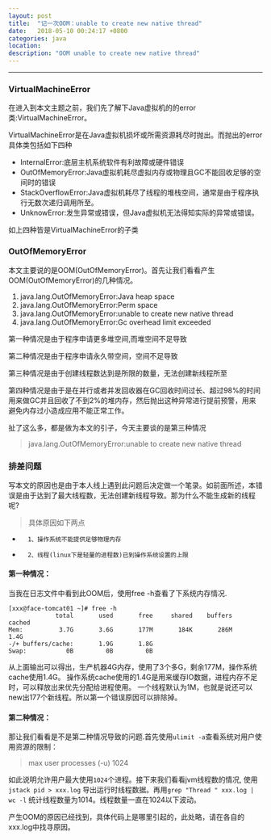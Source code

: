 ```yaml
---
layout: post
title:  "记一次OOM：unable to create new native thread"
date:   2018-05-10 00:24:17 +0800
categories: java
location: 
description: "OOM unable to create new native thread"
---
```

---

### VirtualMachineError
在进入到本文主题之前，我们先了解下Java虚拟机的的error类:VirtualMachineError。

VirtualMachineError是在Java虚拟机损坏或所需资源耗尽时抛出。而抛出的error具体类包括如下四种
>
- InternalError:底层主机系统软件有利故障或硬件错误
- OutOfMemoryError:Java虚拟机耗尽虚拟内存或物理且GC不能回收足够的空间时的错误
- StackOverflowError:Java虚拟机耗尽了线程的堆栈空间，通常是由于程序执行无数次递归调用所至。
- UnknowError:发生异常或错误，但Java虚拟机无法得知实际的异常或错误。

如上四种皆是VirtualMachineError的子类

### OutOfMemoryError
本文主要说的是OOM(OutOfMemoryError)。首先让我们看看产生OOM(OutOfMemoryError)的几种情况。
>
1. java.lang.OutOfMemoryError:Java heap space
2. java.lang.OutOfMemoryError:Perm space
3. java.lang.OutOfMemoryError:unable to create new native thread
4. java.lang.OutOfMemoryError:Gc overhead limit exceeded

第一种情况是由于程序申请更多堆空间,而堆空间不足导致

第二种情况是由于程序申请永久带空间，空间不足导致

第三种情况是由于创建线程数达到是所限的数量，无法创建新线程所至

第四种情况是由于是在并行或者并发回收器在GC回收时间过长、超过98%的时间用来做GC并且回收了不到2%的堆内存，然后抛出这种异常进行提前预警，用来避免内存过小造成应用不能正常工作。

扯了这么多，都是做为本文的引子，今天主要谈的是第三种情况
> java.lang.OutOfMemoryError:unable to create new native thread

### 排差问题
写本文的原因也是由于本人线上遇到此问题后决定做一个笔录。如前面所述，本错误是由于达到了最大线程数，无法创建新线程导致。那为什么不能生成新的线程呢?
>    具体原因如下两点
-	    1、操作系统不能提供足够物理内存
-		2、线程(linux下是轻量的进程数)已到操作系统设置的上限
		
#### 第一种情况：
当我在日志文件中看到此OOM后，使用free -h查看了下系统内存情况.
```
[xxx@face-tomcat01 ~]# free -h
             total       used       free     shared    buffers     cached
Mem:          3.7G       3.6G       177M       184K       286M       1.4G
-/+ buffers/cache:       1.9G       1.8G
Swap:           0B         0B         0B
```
从上面输出可以得出，生产机器4G内存，使用了3个多G，剩余177M，操作系统cache使用1.4G。	操作系统cache使用的1.4G是用来缓存IO数据，进程内存不足时，可以释放出来优先分配给进程使用。
一个线程默认为1M，也就是说还可以new出177个新线程。所以第一个错误原因可以排除掉。

#### 第二种情况：
那让我们看看是不是第二种情况导致的问题.首先使用```ulimit -a```查看系统对用户使用资源的限制：

>  max user processes              (-u) 1024

如此说明允许用户最大使用```1024```个进程。接下来我们看看jvm线程数的情况,
使用```jstack pid > xxx.log``` 导出运行时线程数据。再用```grep "Thread " xxx.log | wc -l``` 统计线程数量为1014。线程数量一直在1024以下波动。

产生OOM的原因已经找到，具体代码上是哪里引起的，此处略，请在各自的xxx.log中找寻原因。